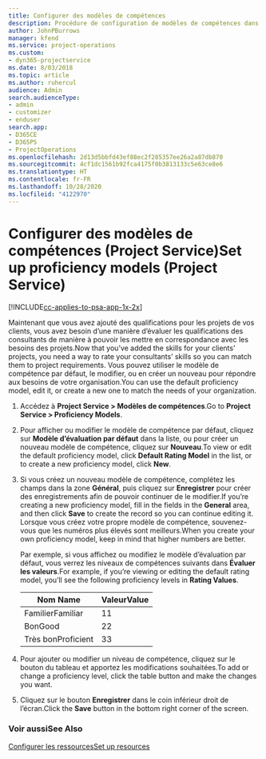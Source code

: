 ```yaml
---
title: Configurer des modèles de compétences
description: Procédure de configuration de modèles de compétences dans Project Service
author: JohnPBurrows
manager: kfend
ms.service: project-operations
ms.custom:
- dyn365-projectservice
ms.date: 8/03/2018
ms.topic: article
ms.author: ruhercul
audience: Admin
search.audienceType:
- admin
- customizer
- enduser
search.app:
- D365CE
- D365PS
- ProjectOperations
ms.openlocfilehash: 2d13d5bbfd43ef88ec2f285357ee26a2a87db870
ms.sourcegitcommit: 4cf1dc1561b92fca4175f0b3813133c5e63ce8e6
ms.translationtype: HT
ms.contentlocale: fr-FR
ms.lasthandoff: 10/28/2020
ms.locfileid: "4122970"
---
```

# <a name="set-up-proficiency-models-project-service"></a><span data-ttu-id="fcd4e-103">Configurer des modèles de compétences (Project Service)</span><span class="sxs-lookup"><span data-stu-id="fcd4e-103">Set up proficiency models (Project Service)</span></span>

[!INCLUDE[cc-applies-to-psa-app-1x-2x](../includes/cc-applies-to-psa-app-1x-2x.md)]

<span data-ttu-id="fcd4e-104">Maintenant que vous avez ajouté des qualifications pour les projets de vos clients, vous avez besoin d’une manière d’évaluer les qualifications des consultants de manière à pouvoir les mettre en correspondance avec les besoins des projets.</span><span class="sxs-lookup"><span data-stu-id="fcd4e-104">Now that you’ve added the skills for your clients’ projects, you need a way to rate your consultants’ skills so you can match them to project requirements.</span></span> <span data-ttu-id="fcd4e-105">Vous pouvez utiliser le modèle de compétence par défaut, le modifier, ou en créer un nouveau pour répondre aux besoins de votre organisation.</span><span class="sxs-lookup"><span data-stu-id="fcd4e-105">You can use the default proficiency model, edit it, or create a new one to match the needs of your organization.</span></span>  
  
1.  <span data-ttu-id="fcd4e-106">Accédez à **Project Service > Modèles de compétences**.</span><span class="sxs-lookup"><span data-stu-id="fcd4e-106">Go to **Project Service > Proficiency Models**.</span></span>  
  
2.  <span data-ttu-id="fcd4e-107">Pour afficher ou modifier le modèle de compétence par défaut, cliquez sur **Modèle d’évaluation par défaut** dans la liste, ou pour créer un nouveau modèle de compétence, cliquez sur **Nouveau**.</span><span class="sxs-lookup"><span data-stu-id="fcd4e-107">To view or edit the default proficiency model, click **Default Rating Model** in the list, or to create a new proficiency model, click **New**.</span></span>  
  
3.  <span data-ttu-id="fcd4e-108">Si vous créez un nouveau modèle de compétence, complétez les champs dans la zone **Général**, puis cliquez sur **Enregistrer** pour créer des enregistrements afin de pouvoir continuer de le modifier.</span><span class="sxs-lookup"><span data-stu-id="fcd4e-108">If you’re creating a new proficiency model, fill in the fields in the **General** area, and then click **Save** to create the record so you can continue editing it.</span></span> <span data-ttu-id="fcd4e-109">Lorsque vous créez votre propre modèle de compétence, souvenez-vous que les numéros plus élevés sont meilleurs.</span><span class="sxs-lookup"><span data-stu-id="fcd4e-109">When you create your own proficiency model, keep in mind that higher numbers are better.</span></span>  
  
     <span data-ttu-id="fcd4e-110">Par exemple, si vous affichez ou modifiez le modèle d’évaluation par défaut, vous verrez les niveaux de compétences suivants dans **Évaluer les valeurs**.</span><span class="sxs-lookup"><span data-stu-id="fcd4e-110">For example, if you’re viewing or editing the default rating model, you’ll see the following proficiency levels in **Rating Values**.</span></span>  
  
    |<span data-ttu-id="fcd4e-111">Nom </span><span class="sxs-lookup"><span data-stu-id="fcd4e-111">Name</span></span>|<span data-ttu-id="fcd4e-112">Valeur</span><span class="sxs-lookup"><span data-stu-id="fcd4e-112">Value</span></span>|  
    |----------|-----------|  
    |<span data-ttu-id="fcd4e-113">Familier</span><span class="sxs-lookup"><span data-stu-id="fcd4e-113">Familiar</span></span>|<span data-ttu-id="fcd4e-114">1</span><span class="sxs-lookup"><span data-stu-id="fcd4e-114">1</span></span>|  
    |<span data-ttu-id="fcd4e-115">Bon</span><span class="sxs-lookup"><span data-stu-id="fcd4e-115">Good</span></span>|<span data-ttu-id="fcd4e-116">2</span><span class="sxs-lookup"><span data-stu-id="fcd4e-116">2</span></span>|  
    |<span data-ttu-id="fcd4e-117">Très bon</span><span class="sxs-lookup"><span data-stu-id="fcd4e-117">Proficient</span></span>|<span data-ttu-id="fcd4e-118">3</span><span class="sxs-lookup"><span data-stu-id="fcd4e-118">3</span></span>|  
  
4.  <span data-ttu-id="fcd4e-119">Pour ajouter ou modifier un niveau de compétence, cliquez sur le bouton du tableau et apportez les modifications souhaitées.</span><span class="sxs-lookup"><span data-stu-id="fcd4e-119">To add or change a proficiency level, click the table button and make the changes you want.</span></span>  
  
5.  <span data-ttu-id="fcd4e-120">Cliquez sur le bouton **Enregistrer** dans le coin inférieur droit de l’écran.</span><span class="sxs-lookup"><span data-stu-id="fcd4e-120">Click the **Save** button in the bottom right corner of the screen.</span></span>  
  
### <a name="see-also"></a><span data-ttu-id="fcd4e-121">Voir aussi</span><span class="sxs-lookup"><span data-stu-id="fcd4e-121">See Also</span></span>  
 [<span data-ttu-id="fcd4e-122">Configurer les ressources</span><span class="sxs-lookup"><span data-stu-id="fcd4e-122">Set up resources</span></span>](../psa/set-up-resources.md)
